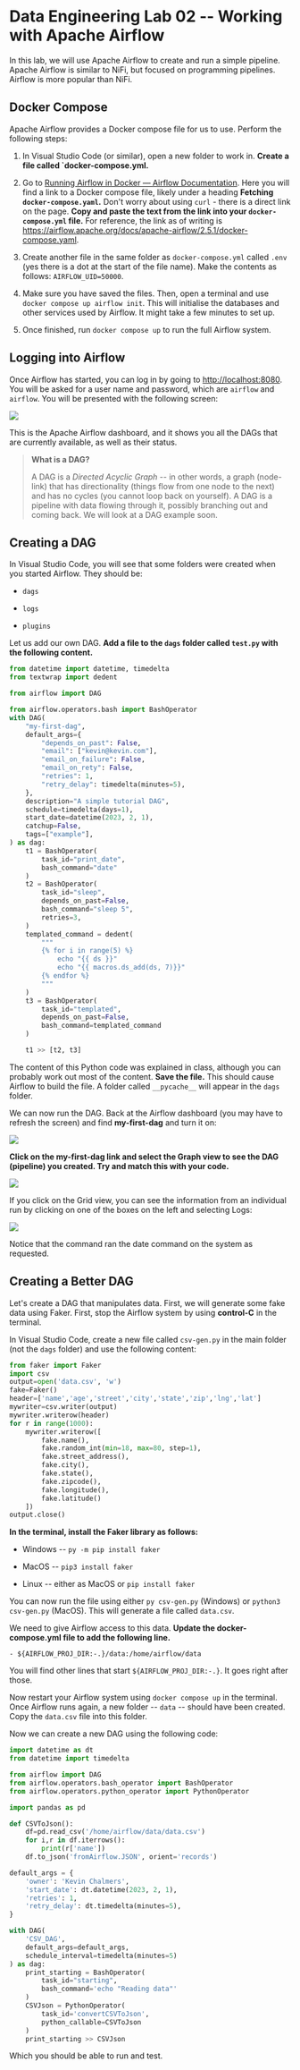 # Data Engineering Lab 02 -- Working with Apache Airflow

In this lab, we will use Apache Airflow to create and run a simple pipeline. Apache Airflow is similar to NiFi, but focused on programming pipelines. Airflow is more popular than NiFi.

## Docker Compose

Apache Airflow provides a Docker compose file for us to use. Perform the following steps:

1. In Visual Studio Code (or similar), open a new folder to work in. **Create a file called `docker-compose.yml.**

2. Go to [Running Airflow in Docker &mdash; Airflow Documentation](https://airflow.apache.org/docs/apache-airflow/stable/howto/docker-compose/index.html). Here you will find a link to a Docker compose file, likely under a heading **Fetching `docker-compose.yaml`.** Don't worry about using `curl` - there is a direct link on the page. **Copy and paste the text from the link into your `docker-compose.yml` file.** For reference, the link as of writing is <https://airflow.apache.org/docs/apache-airflow/2.5.1/docker-compose.yaml>.

3. Create another file in the same folder as `docker-compose.yml` called `.env` (yes there is a dot at the start of the file name). Make the contents as follows: `AIRFLOW_UID=50000`.

4. Make sure you have saved the files. Then, open a terminal and use `docker compose up airflow init`. This will initialise the databases and other services used by Airflow. It might take a few minutes to set up.

5. Once finished, run `docker compose up` to run the full Airflow system.

## Logging into Airflow

Once Airflow has started, you can log in by going to <http://localhost:8080>. You will be asked for a user name and password, which are `airflow` and `airflow`. You will be presented with the following screen:

![](../assets/2023-02-10-13-22-07-image.png)

This is the Apache Airflow dashboard, and it shows you all the DAGs that are currently available, as well as their status.

> **What is a DAG?**
> 
> A DAG is a *Directed Acyclic Graph* -- in other words, a graph (node-link) that has directionality (things flow from one node to the next) and has no cycles (you cannot loop back on yourself). A DAG is a pipeline with data flowing through it, possibly branching out and coming back. We will look at a DAG example soon.

## Creating a DAG

In Visual Studio Code, you will see that some folders were created when you started Airflow. They should be:

- `dags`

- `logs`

- `plugins`

Let us add our own DAG. **Add a file to the `dags` folder called `test.py` with the following content.**

```python
from datetime import datetime, timedelta
from textwrap import dedent

from airflow import DAG

from airflow.operators.bash import BashOperator
with DAG(
    "my-first-dag",
    default_args={
        "depends_on_past": False,
        "email": ["kevin@kevin.com"],
        "email_on_failure": False,
        "email_on_rety": False,
        "retries": 1,
        "retry_delay": timedelta(minutes=5),
    },
    description="A simple tutorial DAG",
    schedule=timedelta(days=1),
    start_date=datetime(2023, 2, 1),
    catchup=False,
    tags=["example"],
) as dag:
    t1 = BashOperator(
        task_id="print_date",
        bash_command="date"
    )
    t2 = BashOperator(
        task_id="sleep",
        depends_on_past=False,
        bash_command="sleep 5",
        retries=3,
    )
    templated_command = dedent(
        """
        {% for i in range(5) %}
            echo "{{ ds }}"
            echo "{{ macros.ds_add(ds, 7)}}"
        {% endfor %}
        """
    )
    t3 = BashOperator(
        task_id="templated",
        depends_on_past=False,
        bash_command=templated_command
    )

    t1 >> [t2, t3]
```

The content of this Python code was explained in class, although you can probably work out most of the content. **Save the file.** This should cause Airflow to build the file. A folder called `__pycache__` will appear in the `dags` folder.

We can now run the DAG. Back at the Airflow dashboard (you may have to refresh the screen) and find **my-first-dag** and turn it on:

![](../assets/2023-02-10-13-48-08-image.png)

**Click on the my-first-dag link and select the Graph view to see the DAG (pipeline) you created. Try and match this with your code.**

![](../assets/2023-02-10-13-50-13-image.png)

If you click on the Grid view, you can see the information from an individual run by clicking on one of the boxes on the left and selecting Logs:

![](../assets/2023-02-10-13-53-29-image.png)

Notice that the command ran the date command on the system as requested.

## Creating a Better DAG

Let's create a DAG that manipulates data. First, we will generate some fake data using Faker. First, stop the Airflow system by using **control-C**  in the terminal.

In Visual Studio Code, create a new file called `csv-gen.py` in the main folder (not the `dags` folder) and use the following content:

```python
from faker import Faker
import csv
output=open('data.csv', 'w')
fake=Faker()
header=['name','age','street','city','state','zip','lng','lat']
mywriter=csv.writer(output)
mywriter.writerow(header)
for r in range(1000):
    mywriter.writerow([
        fake.name(), 
        fake.random_int(min=18, max=80, step=1),
        fake.street_address(),
        fake.city(),
        fake.state(),
        fake.zipcode(),
        fake.longitude(),
        fake.latitude()
    ])
output.close()
```

**In the terminal, install the Faker library as follows:**

- Windows -- `py -m pip install faker`

- MacOS -- `pip3 install faker`

- Linux -- either as MacOS or `pip install faker`

You can now run the file using either `py csv-gen.py` (Windows) or `python3 csv-gen.py` (MacOS). This will generate a file called `data.csv`.

We need to give Airflow access to this data. **Update the docker-compose.yml file to add the following line.**

```docker
- ${AIRFLOW_PROJ_DIR:-.}/data:/home/airflow/data
```

You will find other lines that start `${AIRFLOW_PROJ_DIR:-.}`. It goes right after those.

Now restart your Airflow system using `docker compose up` in the terminal. Once Airflow runs again, a new folder -- `data` -- should have been created. Copy the `data.csv` file into this folder.

Now we can create a new DAG using the following code:

```python
import datetime as dt
from datetime import timedelta

from airflow import DAG
from airflow.operators.bash_operator import BashOperator
from airflow.operators.python_operator import PythonOperator

import pandas as pd

def CSVToJson():
    df=pd.read_csv('/home/airflow/data/data.csv')
    for i,r in df.iterrows():
        print(r['name'])
    df.to_json('fromAirflow.JSON', orient='records')

default_args = {
    'owner': 'Kevin Chalmers',
    'start_date': dt.datetime(2023, 2, 1),
    'retries': 1,
    'retry_delay': dt.timedelta(minutes=5),
}

with DAG(
    'CSV_DAG',
    default_args=default_args,
    schedule_interval=timedelta(minutes=5)
) as dag:
    print_starting = BashOperator(
        task_id="starting",
        bash_command='echo "Reading data"'
    )
    CSVJson = PythonOperator(
        task_id='convertCSVToJson',
        python_callable=CSVToJson
    )
    print_starting >> CSVJson
```

Which you should be able to run and test.
